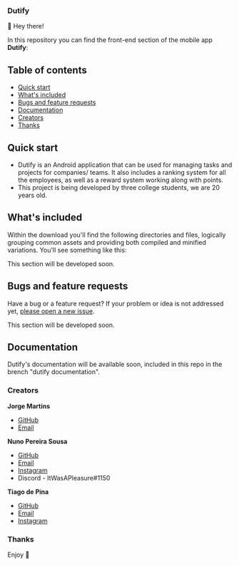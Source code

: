 ### Dutify

🦉 Hey there!

In this repository you can find the front-end section of the mobile app **Dutify**:

## Table of contents

- [Quick start](#quick-start)
- [What's included](#whats-included)
- [Bugs and feature requests](#bugs-and-feature-requests)
- [Documentation](#documentation)
- [Creators](#creators)
- [Thanks](#thanks)

## Quick start

- Dutify is an Android application that can be used for managing tasks and projects for companies/ teams. It also includes a ranking system for all the employees, as well as a reward system working along with points.
- This project is being developed by three college students, we are 20 years old.

## What's included

Within the download you'll find the following directories and files, logically grouping common assets and providing both compiled and minified variations. You'll see something like this:

This section will be developed soon.

## Bugs and feature requests

Have a bug or a feature request? If your problem or idea is not addressed yet, [please open a new issue](https://github.com/titasdp/dutifyServer/issues/new).

This section will be developed soon.

## Documentation

Dutify's documentation will be available soon, included in this repo in the brench "dutify documentation".

### Creators

**Jorge Martins**

- [GitHub](https://github.com/OnuSaki)
- [Email](mailto:jorgemartins11@outlook.com)

**Nuno Pereira Sousa**

- [GitHub](https://github.com/NunoPereiraSousa)
- [Email](mailto:nunopereirasousa00@gmail.com)
- [Instagram](https://www.instagram.com/nunopereirasousa/)
- Discord - ItWasAPleasure#1150

**Tiago de Pina**

- [GitHub](https://github.com/Titasdp)
- [Email](mailto:tiagopina20014@gmail.com)
- [Instagram](https://www.instagram.com/the_notorious_titas/)

### Thanks

Enjoy :snake:
